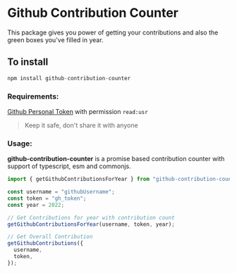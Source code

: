 # Github Contribution Counter

This package gives you power of getting your contributions and also the green boxes you've filled in year.

## To install

```js
npm install github-contribution-counter
```

### Requirements:

[Github Personal Token](https://github.com/settings/tokens) with permission `read:usr`

> Keep it safe, don't share it with anyone

### Usage:

**github-contribution-counter** is a promise based contribution counter with support of typescript, esm and commonjs.

```js
import { getGithubContributionsForYear } from "github-contribution-counter";

const username = "githubUsername";
const token = "gh_token";
const year = 2022;

// Get Contributions for year with contribution count
getGithubContributionsForYear(username, token, year);

// Get Overall Contribution
getGithubContributions({
  username,
  token,
});
```
